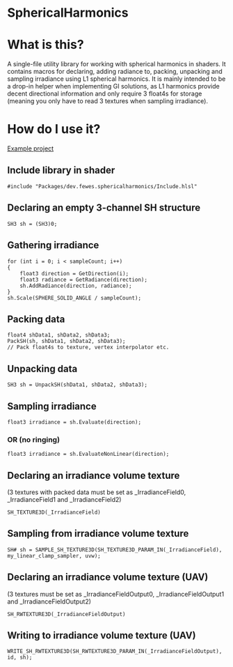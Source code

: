 # SphericalHarmonics

# What is this?
A single-file utility library for working with spherical harmonics in shaders. It contains macros for declaring, adding radiance to, packing, unpacking and sampling irradiance using L1 spherical harmonics. It is mainly intended to be a drop-in helper when implementing GI solutions, as L1 harmonics provide decent directional information and only require 3 float4s for storage (meaning you only have to read 3 textures when sampling irradiance).

# How do I use it?
[Example project](https://github.com/Fewes/SphericalHarmonicsDev)

## Include library in shader
```
#include "Packages/dev.fewes.sphericalharmonics/Include.hlsl"
```

## Declaring an empty 3-channel SH structure
```
SH3 sh = (SH3)0;
```

## Gathering irradiance
```
for (int i = 0; i < sampleCount; i++)
{
    float3 direction = GetDirection(i);
    float3 radiance = GetRadiance(direction);
    sh.AddRadiance(direction, radiance);
}
sh.Scale(SPHERE_SOLID_ANGLE / sampleCount);
```

## Packing data
```
float4 shData1, shData2, shData3;
PackSH(sh, shData1, shData2, shData3);
// Pack float4s to texture, vertex interpolator etc.
```

## Unpacking data
```
SH3 sh = UnpackSH(shData1, shData2, shData3);
```

## Sampling irradiance
```
float3 irradiance = sh.Evaluate(direction);
```
### OR (no ringing)
```
float3 irradiance = sh.EvaluateNonLinear(direction);
```

## Declaring an irradiance volume texture
(3 textures with packed data must be set as _IrradianceField0, _IrradianceField1 and _IrradianceField2)
```
SH_TEXTURE3D(_IrradianceField)
```

## Sampling from irradiance volume texture
```
SH# sh = SAMPLE_SH_TEXTURE3D(SH_TEXTURE3D_PARAM_IN(_IrradianceField), my_linear_clamp_sampler, uvw);
```

## Declaring an irradiance volume texture (UAV)
(3 textures must be set as _IrradianceFieldOutput0, _IrradianceFieldOutput1 and _IrradianceFieldOutput2)
```
SH_RWTEXTURE3D(_IrradianceFieldOutput)
```

## Writing to irradiance volume texture (UAV)
```
WRITE_SH_RWTEXTURE3D(SH_RWTEXTURE3D_PARAM_IN(_IrradianceFieldOutput), id, sh);
```
